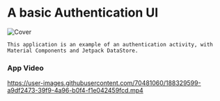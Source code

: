 # A basic Authentication UI
![Cover](https://user-images.githubusercontent.com/70481060/188327732-3f314b4c-af31-4e81-a977-4c8e4f7e5cee.jpg)

`This application is an example of an authentication activity, with Material Components and Jetpack DataStore.`

### App Video


https://user-images.githubusercontent.com/70481060/188329599-a9df2473-39f9-4a96-b0f4-f1e042459fcd.mp4
